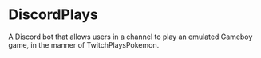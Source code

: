 # DiscordPlays
A Discord bot that allows users in a channel to play an emulated Gameboy game, in the manner of TwitchPlaysPokemon.
